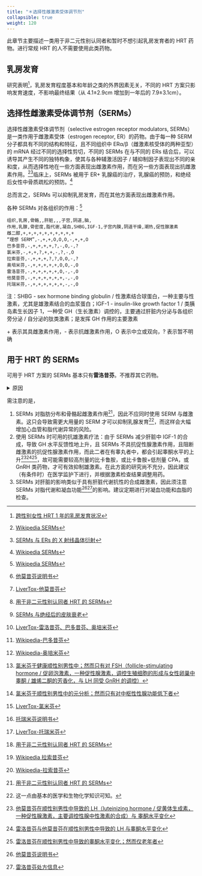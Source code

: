 ```yaml
---
title: "＊选择性雌激素受体调节剂"
collapsible: true
weight: 120
---
```


<!-- ((?<=[0-9a-zA-Z])(?=[一-龥])|(?<=[一-龥])(?=[0-9a-zA-Z])) -->

此章节主要描述一类用于非二元性别认同者和暂时不想引起乳房发育者的 HRT 药物。进行常规 HRT 的人不需要使用此类药物。

## 乳房发育

研究表明[^1]，乳房发育程度基本和年龄之类的外界因素无关，不同的 HRT 方案只影响发育速度，不影响最终结果（从 4.1±2.9cm 增加到一年后的 7.9±3.1cm）。

## 选择性雌激素受体调节剂（SERMs）

选择性雌激素受体调节剂（selective estrogen receptor modulators, SERMs）是一类作用于雌激素受体（estrogen receptor, ER）的药物。由于每一种 SERM 分子都具有不同的结构和特征，且不同组织中 ER&alpha;/&beta;（雌激素核受体的两种亚型）的 mRNA 经过不同的选择性剪切，不同的 SERMs 在与不同的 ERs 结合后，可以诱导其产生不同的独特构象，使其与各种辅激活因子 / 辅抑制因子表现出不同的亲和度，从而选择性地在一些方面表现出雌激素作用，而在另一些方面表现出抗雌激素作用。[^3][^10]临床上，SERMs 被用于 ER+ 乳腺癌的治疗，乳腺癌的预防，和绝经后女性中骨质疏松的预防。[^3]

总而言之，SERMs 可以抑制乳房发育，而在其他方面表现出雌激素作用。

各种 SERMs 对各组织的作用：[^3]
```csv
组织,乳房,骨骼,,肝脏,,,子宫,阴道,脑,
作用,乳腺,骨密度,脂代谢,凝血,SHBG,IGF-1,子宫内膜,阴道干燥,潮热,促性腺激素
雌二醇,+,+,+,+,+,+,+,+,+,+
“理想 SERM”,-,+,+,O,O,O,-,+,+,O
巴多昔芬,-,+,+,+,+,?,-,O,-,?
氯米芬,-,+,+,?,+,+,-,?,-,O
拉索昔芬,-,+,+,+,?,?,O,O,-,?
奥培米芬,-,+,+,+,+,+,O,O,-,O
雷洛昔芬,-,+,+,+,+,+,O,-,-,O
他莫昔芬,-,+,+,+,+,+,+,-,-,O
托瑞米芬,-,+,+,+,+,+,+,-,-,O
```

注：SHBG - sex hormone binding globulin / 性激素结合球蛋白，一种主要与性激素，尤其是雄激素结合的血浆蛋白；IGF-1 - insulin-like growth factor 1 / 类胰岛素生长因子 1，一种受 GH（生长激素）调控的，主要通过肝脏内分泌与各组织旁分泌 / 自分泌的肽类激素；是发挥 GH 作用的主要激素
<!-- TODO: skin & body composition & "?"
pubmed query: ((raloxifene[title])OR(tamoxifen[title])OR(Bazedoxifene[title])OR(Clomifene[title])OR(Lasofoxifene[title])OR(Ospemifene[title])OR(Toremifene[title])OR(serm[title])OR(selective estrogen receptor modulator[title]))AND((skin elasticity[title])OR(skin aging[title])OR(skin fibroblasts[title])OR(body composition[title])OR(fat[title]))
-->

\+ 表示其具雌激素作用，- 表示抗雌激素作用，O 表示中立或双向，? 表示暂不明确

## 用于 HRT 的 SERMs
可用于 HRT 方案的 SERMs 基本只有**雷洛昔芬**。不推荐其它药物。
<details>
<summary>原因</summary>
目前可用的 SERMs 包括：氯米芬，他莫昔芬，托瑞米芬，雷洛昔芬，拉索昔芬，奥培米芬，巴多昔芬。[^3]

他莫昔芬的长期使用可导致肝损伤、脂肪肝，且他莫昔芬及其许多活性代谢产物有极长的清除半衰期，药物浓度需较长的时间才可达到稳态水平。此外，其不能帮助改善皮肤状态[^5][^4][^11][^12]。

根据对不良反应报告的分析，巴多昔芬与奥培米芬对肝脏更安全[^9]，且巴多昔芬可与雌激素同时使用以缓解潮热症状；然而两者尚处于专利期，开销较大，且均未在中国上市[^2][^22]。

氯米芬主要的临床用途为不育的治疗，可极大幅度地提升睾酮水平[^14][^15]，使其无法被用于 HRT；且其有较低的概率导致肝酶升高，和极低的概率导致严重的肝损伤[^20]。

长期使用托瑞米芬[^7][^8]也有导致肝损伤或脂肪肝的可能。

拉索昔芬可能可以更好地使皮肤与脂肪女性化[^11][^13]，然而其未广泛上市，且无通用名药品[^21]。
</details>

需注意的是，
1. SERMs 对脂肪分布和骨骼起雌激素作用[^11]，因此不应同时使用 SERM 与雌激素。这只会导致需更大用量的 SERM 才可以抑制乳腺发育[^16]，而这样会大幅增加心血管和脂代谢异常的风险。
1. 使用 SERMs 时可用的抗雄激素疗法：由于 SERMs 减少肝脏中 IGF-1 的合成，导致 GH 水平反馈性地上升，且 SERMs 不具抗促性腺激素作用，且阻断雌激素的抗促性腺激素作用，而此二者在有睾丸者中，都会引起睾酮水平的上升[^17][^18][^19]，故可能需要较高剂量的比卡鲁胺，或比卡鲁胺+低剂量 CPA，或 GnRH 类药物，才可有效抑制雄激素。在此方面的研究尚不充分，因此建议（有条件时）在医学监护下进行，并根据激素检查结果调整用药。
1. SERMs 对肝脏的影响类似于具有肝脏代谢抗性的合成雌激素，因此须注意 SERMs 对脂代谢和凝血功能[^5][^6]的影响。建议定期进行对凝血功能和血脂的检查。


<!--TODO: SERMs for AFAB-->

[^1]: [跨性别女性 HRT 1 年的乳房发育状况](https://academic.oup.com/jcem/article/103/2/532/4642966?login=false)
[^2]: [Wikipedia-巴多昔芬](https://en.wikipedia.org/wiki/Bazedoxifene)
[^3]: [Wikipedia SERMs](https://en.wikipedia.org/wiki/Selective_estrogen_receptor_modulator)
[^4]: [LiverTox-他莫昔芬](https://www.ncbi.nlm.nih.gov/books/NBK548902/)
[^5]: [他莫昔芬说明书](https://www.accessdata.fda.gov/drugsatfda_docs/label/2019/021807s006lbl.pdf)
[^6]: [雷洛昔芬处方信息](https://www.accessdata.fda.gov/drugsatfda_docs/label/2018/020815s034lbl.pdf)
[^7]: [托瑞米芬说明书](https://www.accessdata.fda.gov/drugsatfda_docs/label/2011/020497s006lbl.pdf)
[^8]: [LiverTox-托瑞米芬](https://www.ncbi.nlm.nih.gov/books/NBK548338/)
[^9]: [LiverTox-雷洛昔芬、巴多昔芬、奥培米芬](https://www.ncbi.nlm.nih.gov/books/NBK548475/)
[^10]: [SERMs 与 ERs 的 X 射线晶体衍射](https://doi.org/10.1110/ps.062729207)
[^11]: [用于非二元性别认同者 HRT 的 SERMs](https://www.ncbi.nlm.nih.gov/pmc/articles/PMC8253879/)
[^12]: [SERMs 与绝经后的皮肤衰老](https://www.ncbi.nlm.nih.gov/pmc/articles/PMC2685269/)
[^13]: [Wikipedia 拉索昔芬](https://en.wikipedia.org/wiki/Lasofoxifene)
[^14]: [氯米芬于健康顺性别男性中；然而只有对 FSH（follicle-stimulating hormone / 促卵泡激素，一种促性腺激素，调控生殖细胞的形成与女性卵巢中睾酮 / 雄烯二酮的芳香化，与 LH 同受 GnRH 的调控）](https://doi.org/10.1210/jcem-64-6-1103)
[^15]: [氯米芬于顺性别男性中的元分析；然而只有对中枢性性腺功能低下者](https://onlinelibrary.wiley.com/doi/10.1111/andr.13146)
[^16]: 这一点由基本的医学和生物化学知识可知。
[^17]: [他莫昔芬在顺性别男性中导致的 LH（luteinizing hormone / 促黄体生成素，一种促性腺激素，主要调控性腺中性激素的合成）与 睾酮水平变化](https://www.sciencedirect.com/science/article/pii/S0015028216431602)
[^18]: [雷洛昔芬与他莫昔芬在顺性别男性中导致的 LH 与睾酮水平变化](https://www.fertstert.org/article/S0015-0282(08)01280-6/fulltext)
[^19]: [雷洛昔芬在顺性别男性中导致的睾酮水平变化；然而仅老年者](https://academic.oup.com/ejendo/article/150/4/539/6694331)
[^20]: [LiverTox-氯米芬](https://www.ncbi.nlm.nih.gov/books/NBK548008/)
[^21]: [Wikipedia-拉索昔芬](https://en.wikipedia.org/wiki/Lasofoxifene)
[^22]: [Wikipedia-奥培米芬](https://en.wikipedia.org/wiki/Ospemifene)
